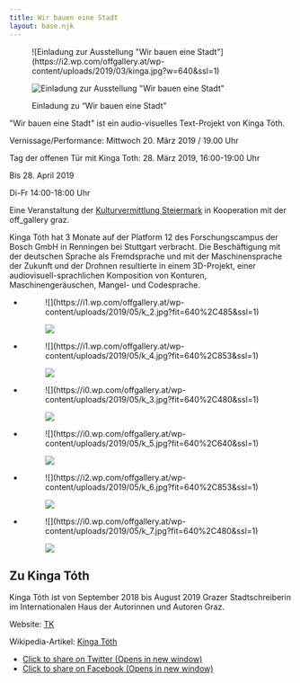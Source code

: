 ```yaml
---
title: Wir bauen eine Stadt
layout: base.njk
---
```





<figure class="wp-block-image">![Einladung zur Ausstellung "Wir bauen eine Stadt"](https://i2.wp.com/offgallery.at/wp-content/uploads/2019/03/kinga.jpg?w=640&ssl=1)

<noscript>![Einladung zur Ausstellung "Wir bauen eine Stadt"](https://i2.wp.com/offgallery.at/wp-content/uploads/2019/03/kinga.jpg?w=640&ssl=1)</noscript>

<figcaption>Einladung zu “Wir bauen eine Stadt”</figcaption>

</figure>

<div data-carousel-extra="{&quot;blog_id&quot;:1,&quot;permalink&quot;:&quot;https:\/\/offgallery.at\/ausstellungen\/wir-bauen-eine-stadt\/&quot;}" class="wp-block-jetpack-markdown">

"Wir bauen eine Stadt" ist ein audio-visuelles Text-Projekt von Kinga Tóth.

Vernissage/Performance: Mittwoch 20\. März 2019 / 19.00 Uhr

Tag der offenen Tür mit Kinga Toth: 28\. März 2019, 16:00-19:00 Uhr

Bis 28\. April 2019

Di-Fr 14:00-18:00 Uhr

Eine Veranstaltung der [Kulturvermittlung Steiermark](https://www.kulturvermittlung.org/primcell.php?ses=8000y3825q&lang=dt&bas=kvs "Kulturvermittlung Steiermark") in Kooperation mit der off_gallery graz.



Kinga Tóth hat 3 Monate auf der Platform 12 des Forschungscampus der Bosch GmbH in Renningen bei Stuttgart verbracht. Die Beschäftigung mit der deutschen Sprache als Fremdsprache und mit der Maschinensprache der Zukunft und der Drohnen resultierte in einem 3D-Projekt, einer audiovisuell-sprachlichen Komposition von Konturen, Maschinengeräuschen, Mangel- und Codesprache.



*   <figure>![](https://i1.wp.com/offgallery.at/wp-content/uploads/2019/05/k_2.jpg?fit=640%2C485&ssl=1)

    <noscript>![](https://i1.wp.com/offgallery.at/wp-content/uploads/2019/05/k_2.jpg?fit=640%2C485&ssl=1)</noscript>

    </figure>

*   <figure>![](https://i1.wp.com/offgallery.at/wp-content/uploads/2019/05/k_4.jpg?fit=640%2C853&ssl=1)

    <noscript>![](https://i1.wp.com/offgallery.at/wp-content/uploads/2019/05/k_4.jpg?fit=640%2C853&ssl=1)</noscript>

    </figure>

*   <figure>![](https://i0.wp.com/offgallery.at/wp-content/uploads/2019/05/k_3.jpg?fit=640%2C480&ssl=1)

    <noscript>![](https://i0.wp.com/offgallery.at/wp-content/uploads/2019/05/k_3.jpg?fit=640%2C480&ssl=1)</noscript>

    </figure>

*   <figure>![](https://i0.wp.com/offgallery.at/wp-content/uploads/2019/05/k_5.jpg?fit=640%2C640&ssl=1)

    <noscript>![](https://i0.wp.com/offgallery.at/wp-content/uploads/2019/05/k_5.jpg?fit=640%2C640&ssl=1)</noscript>

    </figure>

*   <figure>![](https://i2.wp.com/offgallery.at/wp-content/uploads/2019/05/k_6.jpg?fit=640%2C853&ssl=1)

    <noscript>![](https://i2.wp.com/offgallery.at/wp-content/uploads/2019/05/k_6.jpg?fit=640%2C853&ssl=1)</noscript>

    </figure>

*   <figure>![](https://i0.wp.com/offgallery.at/wp-content/uploads/2019/05/k_7.jpg?fit=640%2C480&ssl=1)

    <noscript>![](https://i0.wp.com/offgallery.at/wp-content/uploads/2019/05/k_7.jpg?fit=640%2C480&ssl=1)</noscript>

    </figure>

## Zu Kinga Tóth



Kinga Tóth ist von September 2018 bis August 2019 Grazer Stadtschreiberin im Internationalen Haus der Autorinnen und Autoren Graz.

Website: [TK](http://tothkinga.blogspot.com/ "TK")

Wikipedia-Artikel: [Kinga Tóth](https://de.wikipedia.org/wiki/Kinga_T%C3%B3th "Kinga Tóth – Wikipedia")




*   [<span></span><span class="sharing-screen-reader-text">Click to share on Twitter (Opens in new window)</span>](https://offgallery.at/ausstellungen/wir-bauen-eine-stadt/?share=twitter "Click to share on Twitter")
*   [<span></span><span class="sharing-screen-reader-text">Click to share on Facebook (Opens in new window)</span>](https://offgallery.at/ausstellungen/wir-bauen-eine-stadt/?share=facebook "Click to share on Facebook")
